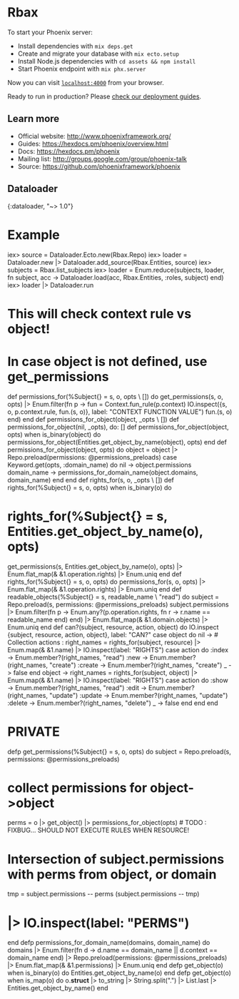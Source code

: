 # Rbax

To start your Phoenix server:

  * Install dependencies with `mix deps.get`
  * Create and migrate your database with `mix ecto.setup`
  * Install Node.js dependencies with `cd assets && npm install`
  * Start Phoenix endpoint with `mix phx.server`

Now you can visit [`localhost:4000`](http://localhost:4000) from your browser.

Ready to run in production? Please [check our deployment guides](https://hexdocs.pm/phoenix/deployment.html).

## Learn more

  * Official website: http://www.phoenixframework.org/
  * Guides: https://hexdocs.pm/phoenix/overview.html
  * Docs: https://hexdocs.pm/phoenix
  * Mailing list: http://groups.google.com/group/phoenix-talk
  * Source: https://github.com/phoenixframework/phoenix

## Dataloader

{:dataloader, "~> 1.0"}

Example
=======

iex> source = Dataloader.Ecto.new(Rbax.Repo)
iex> loader = Dataloader.new |> Dataloader.add_source(Rbax.Entities, source)
iex> subjects = Rbax.list_subjects
iex> loader = Enum.reduce(subjects, loader, fn subject, acc -> 
    Dataloader.load(acc, Rbax.Entities, :roles, subject) 
  end)
iex> loader |> Dataloader.run


# This will check context rule vs object!
# In case object is not defined, use get_permissions
def permissions_for(%Subject{} = s, o, opts \\ []) do
  get_permissions(s, o, opts)
  |> Enum.filter(fn p ->
    fun = Context.fun_rule(p.context)
    IO.inspect({s, o, p.context.rule, fun.(s, o)}, label: "CONTEXT FUNCTION VALUE")
    fun.(s, o)
  end)
end
def permissions_for_object(object, _opts \\ [])
def permissions_for_object(nil, _opts), do: []
def permissions_for_object(object, opts) when is_binary(object) do
  permissions_for_object(Entities.get_object_by_name(object), opts)
end
def permissions_for_object(object, opts) do
  object = object
  |> Repo.preload(permissions: @permissions_preloads)
  case Keyword.get(opts, :domain_name) do
    nil -> object.permissions
    domain_name -> permissions_for_domain_name(object.domains, domain_name)
  end
end
def rights_for(s, o, _opts \\ [])
def rights_for(%Subject{} = s, o, opts) when is_binary(o) do
  # rights_for(%Subject{} = s, Entities.get_object_by_name(o), opts)
  get_permissions(s, Entities.get_object_by_name(o), opts)
  |> Enum.flat_map(& &1.operation.rights)
  |> Enum.uniq
end
def rights_for(%Subject{} = s, o, opts) do
  permissions_for(s, o, opts)
  |> Enum.flat_map(& &1.operation.rights)
  |> Enum.uniq
end
def readable_objects(%Subject{} = s, readable_name \\ "read") do
  subject = Repo.preload(s, permissions: @permissions_preloads)
  subject.permissions
  |> Enum.filter(fn p -> Enum.any?(p.operation.rights, fn r -> r.name == readable_name end) end)
  |> Enum.flat_map(& &1.domain.objects)
  |> Enum.uniq
end
def can?(subject, resource, action, object) do
  IO.inspect {subject, resource, action, object}, label: "CAN?"
  case object do
    nil ->
      # Collection actions :
      right_names = rights_for(subject, resource)
      |> Enum.map(& &1.name)
      |> IO.inspect(label: "RIGHTS")
      case action do
        :index -> Enum.member?(right_names, "read")
        :new -> Enum.member?(right_names, "create")
        :create -> Enum.member?(right_names, "create")
        _ -> false
      end
    object ->
      right_names = rights_for(subject, object)
      |> Enum.map(& &1.name)
      |> IO.inspect(label: "RIGHTS")
      case action do
        :show -> Enum.member?(right_names, "read")
        :edit -> Enum.member?(right_names, "update")
        :update -> Enum.member?(right_names, "update")
        :delete -> Enum.member?(right_names, "delete")
        _ -> false
      end
  end
end
# PRIVATE
defp get_permissions(%Subject{} = s, o, opts) do
  subject = Repo.preload(s, permissions: @permissions_preloads)
  # collect permissions for object->object
  perms = o
  |> get_object()
  |> permissions_for_object(opts)   # TODO : FIXBUG... SHOULD NOT EXECUTE RULES WHEN RESOURCE!
  # Intersection of subject.permissions with perms from object, or domain
  tmp = subject.permissions -- perms
  (subject.permissions -- tmp)
  # |> IO.inspect(label: "PERMS")
end
defp permissions_for_domain_name(domains, domain_name) do
  domains
  |> Enum.filter(fn d -> d.name == domain_name || d.context == domain_name end)
  |> Repo.preload(permissions: @permissions_preloads)
  |> Enum.flat_map(& &1.permissions)
  |> Enum.uniq
end
defp get_object(o) when is_binary(o) do
  Entities.get_object_by_name(o)
end
defp get_object(o) when is_map(o) do
  o.__struct__
  |> to_string
  |> String.split(".")
  |> List.last
  |> Entities.get_object_by_name()
end